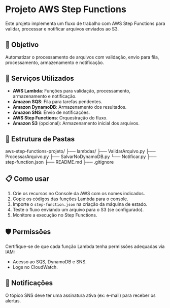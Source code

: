 # Projeto AWS Step Functions

Este projeto implementa um fluxo de trabalho com AWS Step Functions para validar, processar e notificar arquivos enviados ao S3.

## 🚀 Objetivo

Automatizar o processamento de arquivos com validação, envio para fila, processamento, armazenamento e notificação.

## 🧩 Serviços Utilizados

- **AWS Lambda**: Funções para validação, processamento, armazenamento e notificação.
- **Amazon SQS**: Fila para tarefas pendentes.
- **Amazon DynamoDB**: Armazenamento dos resultados.
- **Amazon SNS**: Envio de notificações.
- **AWS Step Functions**: Orquestração do fluxo.
- **Amazon S3** (opcional): Armazenamento inicial dos arquivos.

## 📂 Estrutura de Pastas

aws-step-functions-projeto/ 
├── lambdas/
 ├── ValidarArquivo.py 
 ├── ProcessarArquivo.py 
 ├── SalvarNoDynamoDB.py 
 └── Notificar.py 
 ├── step-function.json 
 ├── README.md
 ├── .gitignore

 
## 📋 Como usar

1. Crie os recursos no Console da AWS com os nomes indicados.
2. Copie os códigos das funções Lambda para o console.
3. Importe o `step-function.json` na criação da máquina de estado.
4. Teste o fluxo enviando um arquivo para o S3 (se configurado).
5. Monitore a execução no Step Functions.

## 🛡️ Permissões

Certifique-se de que cada função Lambda tenha permissões adequadas via IAM:
- Acesso ao SQS, DynamoDB e SNS.
- Logs no CloudWatch.

## 📧 Notificações

O tópico SNS deve ter uma assinatura ativa (ex: e-mail) para receber os alertas.

